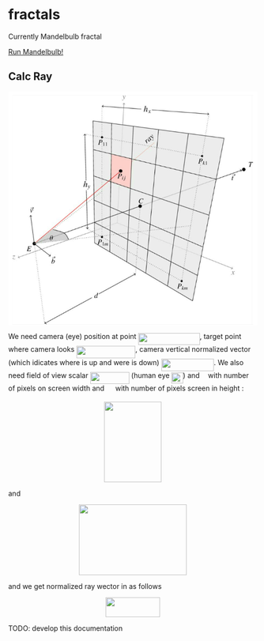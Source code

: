 # fractals
Currently Mandelbulb fractal

[Run Mandelbulb!](https://kamil-kielczewski.github.io/fractals/mandelbulb.html)

## Calc Ray

<p align="center"><img src="/tex/raysMatrix.png" align=middle /></p>

We  need camera (eye) position at point <img src="/tex/d62fbe219457fce60682a162b4ecbab4.svg?invert_in_darkmode&sanitize=true" align=middle width=124.40236709999998pt height=24.65753399999998pt/>, target point where camera looks <img src="/tex/aecdc767c97bdaf680b7c57d54dbe69d.svg?invert_in_darkmode&sanitize=true" align=middle width=119.63090204999997pt height=24.65753399999998pt/>, camera vertical normalized vector (which idicates where is up and were is down)  <img src="/tex/9c727e12ae0a19f27bff3d6debfd690c.svg?invert_in_darkmode&sanitize=true" align=middle width=106.30502519999997pt height=24.65753399999998pt/>. We also need field of view scalar <img src="/tex/ff73c224f59f9c37802c1c71f6b4b819.svg?invert_in_darkmode&sanitize=true" align=middle width=79.22372039999998pt height=24.65753399999998pt/> (human eye <img src="/tex/898e5d1cf6e5bde2225eb539d17ab0b3.svg?invert_in_darkmode&sanitize=true" align=middle width=23.173613099999997pt height=22.63850490000001pt/>) and <img src="/tex/63bb9849783d01d91403bc9a5fea12a2.svg?invert_in_darkmode&sanitize=true" align=middle width=9.075367949999992pt height=22.831056599999986pt/> with number of pixels on screen width and <img src="/tex/0e51a2dede42189d77627c4d742822c3.svg?invert_in_darkmode&sanitize=true" align=middle width=14.433101099999991pt height=14.15524440000002pt/> with number of pixels screen in height :

<p align="center"><img src="/tex/99bb2aad439772c3896ea6cae25846d8.svg?invert_in_darkmode&sanitize=true" align=middle width=116.3785557pt height=163.88124059999998pt/></p>

and

<p align="center"><img src="/tex/22a01128f714e2b7e79163b3cd0caf53.svg?invert_in_darkmode&sanitize=true" align=middle width=218.2591158pt height=142.41339255pt/></p>
and we get normalized ray wector in as follows
<p align="center"><img src="/tex/d6da5f8e4ad565a9502ff2214045da9c.svg?invert_in_darkmode&sanitize=true" align=middle width=110.22836385pt height=40.59357059999999pt/></p>




TODO: develop this documentation



